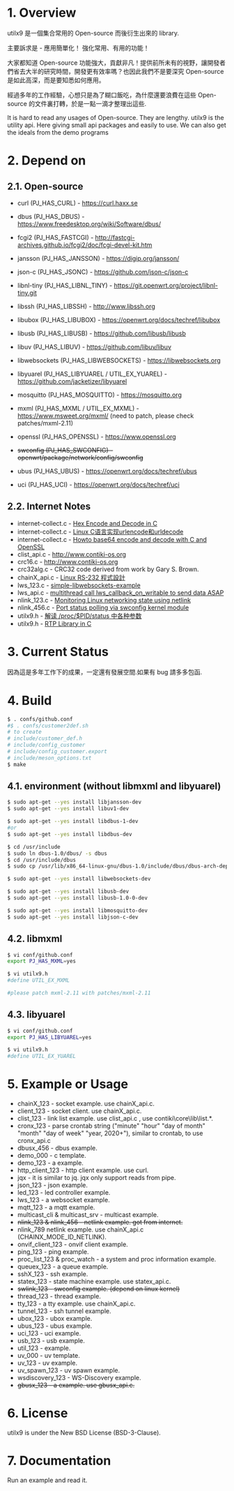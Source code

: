# 1. Overview
utilx9 是一個集合常用的 Open-source 而後衍生出來的 library.

主要訴求是 -
  應用簡單化！
  強化常用、有用的功能！

大家都知道 Open-source 功能強大，貢獻非凡！提供前所未有的視野，讓開發者們省去大半的研究時間，開發更有效率嗎？也因此我們不是要深究 Open-source 是如此高深，而是要知悉如何應用。

經過多年的工作經驗，心想只是為了糊口飯吃，為什麼還要浪費在這些 Open-source 的文件裏打轉，於是一點一滴才整理出這些.

It is hard to read any usages of Open-source. They are lengthy. 
utilx9 is the utility api. 
Here giving small api packages and easily to use. We can also get  the ideals from the demo programs

# 2. Depend on

## 2.1. Open-source

- curl (PJ_HAS_CURL) - https://curl.haxx.se

- dbus (PJ_HAS_DBUS) - https://www.freedesktop.org/wiki/Software/dbus/

- fcgi2 (PJ_HAS_FASTCGI) - http://fastcgi-archives.github.io/fcgi2/doc/fcgi-devel-kit.htm

- jansson (PJ_HAS_JANSSON) - https://digip.org/jansson/

- json-c (PJ_HAS_JSONC) - https://github.com/json-c/json-c

- libnl-tiny (PJ_HAS_LIBNL_TINY) - https://git.openwrt.org/project/libnl-tiny.git

- libssh (PJ_HAS_LIBSSH) - http://www.libssh.org

- libubox (PJ_HAS_LIBUBOX) - https://openwrt.org/docs/techref/libubox

- libusb (PJ_HAS_LIBUSB) - https://github.com/libusb/libusb

- libuv (PJ_HAS_LIBUV) - https://github.com/libuv/libuv

- libwebsockets (PJ_HAS_LIBWEBSOCKETS) - https://libwebsockets.org

- libyuarel (PJ_HAS_LIBYUAREL / UTIL_EX_YUAREL) - https://github.com/jacketizer/libyuarel

- mosquitto (PJ_HAS_MOSQUITTO) - https://mosquitto.org

- mxml (PJ_HAS_MXML / UTIL_EX_MXML) - https://www.msweet.org/mxml/ (need to patch, please check patches/mxml-2.11)

- openssl (PJ_HAS_OPENSSL) - https://www.openssl.org

- ~~swconfig (PJ_HAS_SWCONFIG) - openwrt/package/network/config/swconfig~~

- ubus (PJ_HAS_UBUS) - https://openwrt.org/docs/techref/ubus

- uci (PJ_HAS_UCI) - https://openwrt.org/docs/techref/uci

## 2.2. Internet Notes

- internet-collect.c - [Hex Encode and Decode in C](https://nachtimwald.com/2017/09/24/hex-encode-and-decode-in-c/)
- internet-collect.c - [Linux C语言实现urlencode和urldecode](https://ivanzz1001.github.io/records/post/cplusplus/2018/03/13/cpluscplus_urlencode)
- internet-collect.c - [Howto base64 encode and decode with C and OpenSSL](https://devenix.wordpress.com/2008/01/18/howto-base64-encode-and-decode-with-c-and-openssl-2/)
- clist_api.c - http://www.contiki-os.org
- crc16.c - http://www.contiki-os.org
- crc32alg.c - CRC32 code derived from work by Gary S. Brown.
- chainX_api.c - [Linux RS-232 程式設計](http://shyuanliang.blogspot.com/2010/09/linux-rs-232.html)
- lws_123.c - [simple-libwebsockets-example](https://github.com/iamscottmoyers/simple-libwebsockets-example)
- lws_api.c - [multithread call lws_callback_on_writable to send data ASAP](https://codesti.com/issue/warmcat/libwebsockets/2358)
- nlink_123.c - [Monitoring Linux networking state using netlink](https://olegkutkov.me/2018/02/14/monitoring-linux-networking-state-using-netlink/)
- nlink_456.c - [Port status polling via swconfig kernel module](http://centaur.sch.bme.hu/~leait/projects/openwrt/)
- utilx9.h - [解读 /proc/$PID/status 中各种参数](https://my.oschina.net/aiguozhe/blog/125477)
- utilx9.h - [RTP Library in C](https://sourceforge.net/projects/rtp-lib/)

# 3. Current Status
因為這是多年工作下的成果，一定還有發展空間.如果有 bug 請多多包函.


# 4. Build
```bash
$ . confs/github.conf
#$ . confs/customer2def.sh
# to create
# include/customer_def.h
# include/config_customer
# include/config_customer.export
# include/meson_options.txt
$ make
```
## 4.1. environment (without libmxml and libyuarel)
```bash
$ sudo apt-get --yes install libjansson-dev
$ sudo apt-get --yes install libuv1-dev

$ sudo apt-get --yes install libdbus-1-dev
#or
$ sudo apt-get --yes install libdbus-dev

$ cd /usr/include
$ sudo ln dbus-1.0/dbus/ -s dbus
$ cd /usr/include/dbus
$ sudo cp /usr/lib/x86_64-linux-gnu/dbus-1.0/include/dbus/dbus-arch-deps.h ./

$ sudo apt-get --yes install libwebsockets-dev

$ sudo apt-get --yes install libusb-dev
$ sudo apt-get --yes install libusb-1.0-0-dev

$ sudo apt-get --yes install libmosquitto-dev
$ sudo apt-get --yes install libjson-c-dev

```

## 4.2. libmxml

```bash
$ vi conf/github.conf
export PJ_HAS_MXML=yes

$ vi utilx9.h
#define UTIL_EX_MXML

#please patch mxml-2.11 with patches/mxml-2.11
```

## 4.3. libyuarel

```bash
$ vi conf/github.conf
export PJ_HAS_LIBYUAREL=yes

$ vi utilx9.h
#define UTIL_EX_YUAREL

```

# 5. Example or Usage

- chainX_123 - socket example. use chainX_api.c.
- client_123 - socket client. use chainX_api.c.
- clist_123 - link list example. use clist_api.c , use contiki\core\lib\list.*.
- cronx_123 - parse crontab string ("minute" "hour" "day of month" "month" "day of week" "year, 2020+"), similar to crontab, to use cronx_api.c
- dbusx_456 - dbus example.
- demo_000 - c template.
- demo_123 - a example.
- http_client_123 - http client example. use curl.
- jqx - it is similar to jq. jqx only support reads from pipe. 
- json_123 - json example.
- led_123 - led controller example.
- lws_123 - a websocket example.
- mqtt_123 - a mqtt example.
- multicast_cli & multicast_srv - multicast example.
- ~~nlink_123 & nlink_456 - netlink example. got from internet.~~
- nlink_789 netlink example. use chainX_api.c (CHAINX_MODE_ID_NETLINK).
- onvif_client_123 - onvif client example.
- ping_123 - ping example.
- proc_list_123 & proc_watch - a system and proc information example.
- queuex_123 - a queue example.
- sshX_123 - ssh example.
- statex_123 - state machine example. use statex_api.c.
- ~~swlink_123 - swconfig example. (depend on linux kernel)~~
- thread_123 - thread example.
- tty_123 - a tty example. use chainX_api.c.
- tunnel_123 - ssh tunnel example.
- ubox_123 - ubox example.
- ubus_123 - ubus example.
- uci_123 - uci example.
- usb_123 - usb example.
- util_123 - example.
- uv_000 - uv template.
- uv_123 - uv example.
- uv_spawn_123 - uv spawn example.
- wsdiscovery_123 - WS-Discovery example.
- ~~gbusx_123 - a  example. use gbusx_api.c.~~


# 6. License
utilx9 is under the New BSD License (BSD-3-Clause).


# 7. Documentation
Run an example and read it.
